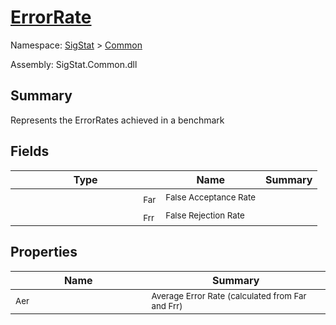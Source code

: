 # [ErrorRate](./ErrorRate.md)

Namespace: [SigStat]() > [Common](./README.md)

Assembly: SigStat.Common.dll

## Summary
Represents the ErrorRates achieved in a benchmark

## Fields

| Type | Name | Summary | 
| --- | --- | --- | 
|<img width=200/> <sub>Far</sub> | <sub>False Acceptance Rate</sub> |  | <br>
|<img width=200/> <sub>Frr</sub> | <sub>False Rejection Rate</sub> |  | <br>


## Properties

| Name | Summary | 
| --- | --- | 
|<img width=200/> <sub>Aer</sub> | <sub>Average Error Rate (calculated from Far and Frr)</sub> | <br>


